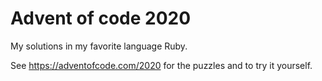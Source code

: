 # Advent of code 2020

My solutions in my favorite language Ruby.

See https://adventofcode.com/2020 for the puzzles and to try it
yourself.
